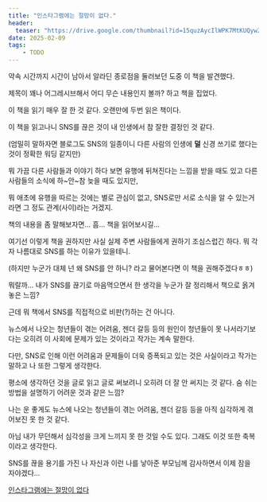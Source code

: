 ```yaml
---
title: "인스타그램에는 절망이 없다."
header:
  teaser: "https://drive.google.com/thumbnail?id=15quzAycIlWPK7MtKUQyw23cBK60V5cWS&sz=w1000"
date: 2025-02-09
tags:
    - TODO
---
```


약속 시간까지 시간이 남아서 알라딘 종로점을 둘러보던 도중 이 책을 발견했다.

제목이 꽤나 어그레시브해서 어디 무슨 내용인지 볼까? 하고 책을 집었다.

이 책을 읽기 매우 잘 한 것 같다. 오랜만에 두번 읽은 책이다.


이 책을 읽고나니 SNS를 끊은 것이 내 인생에서 참 잘한 결정인 것 같다.

(엄밀히 말하자면 블로그도 SNS의 일종이니 다른 사람의 인생에 **덜** 신경 쓰기로 했다는 것이 정확한 워딩 같지만)

뭐 가끔 다른 사람들과 이야기 하다 보면 유행에 뒤쳐진다는 느낌을 받을 때도 있고 다른 사람들의 소식에 하~안~참 늦을 때도 있지만, 

뭐 애초에 유행을 따르는 것에는 별로 관심이 없고, SNS로만 서로 소식을 알 수 있는거라면 그 정도 관계(사이)라는 거겠지.


책의 내용을 좀 말해보자면... 흠... 책을 읽어보시길...

여기선 이렇게 책을 권하지만 사실 실제 주변 사람들에게 권하기 조심스럽긴 하다. 뭐 각자 나름대로 SNS를 하는 이유가 있을테니.

(하지만 누군가 대체 넌 왜 SNS를 안 하니? 라고 물어본다면 이 책을 권해주겠다ㅎㅎ)

뭐랄까... 내가 SNS를 끊기로 마음먹으면서 한 생각을 누군가 잘 정리해서 책으로 옭겨놓은 느낌?

근데 뭐 책에서 SNS를 직접적으로 비판(?)하는 건 아니다.

뉴스에서 나오는 청년들이 겪는 어려움, 젠더 갈등 등의 원인이 청년들이 못 나서라기보다는 오히려 이 사회에 문제가 있는 것이라고 작가는 계속 말한다.

다만, SNS로 인해 이런 어려움과 문제들이 더욱 증폭되고 있는 것은 사실이라고 작가는 말하고 나 또한 그렇게 생각한다.


평소에 생각하던 것을 글로 읽고 글로 써보려니 오히려 더 잘 안 써지는 것 같다. 숨 쉬는 방법을 설명하기 어려운 것과 같은 느낌?

나는 운 좋게도 뉴스에 나오는 청년들이 겪는 어려움, 젠더 갈등 등을 아직 심각하게 겪어보진 못 한 것 같다. 

아님 내가 무던해서 심각성을 크게 느끼지 못 한 것일 수도 있다. 그래도 이것 또한 축복이라고 생각한다.

SNS를 끊을 용기를 가진 나 자신과 이런 나를 낳아준 부모님께 감사하면서 이제 잠을 자야겠다...

[인스타그램에는 절망이 없다](http://aladin.kr/p/hWgXh)